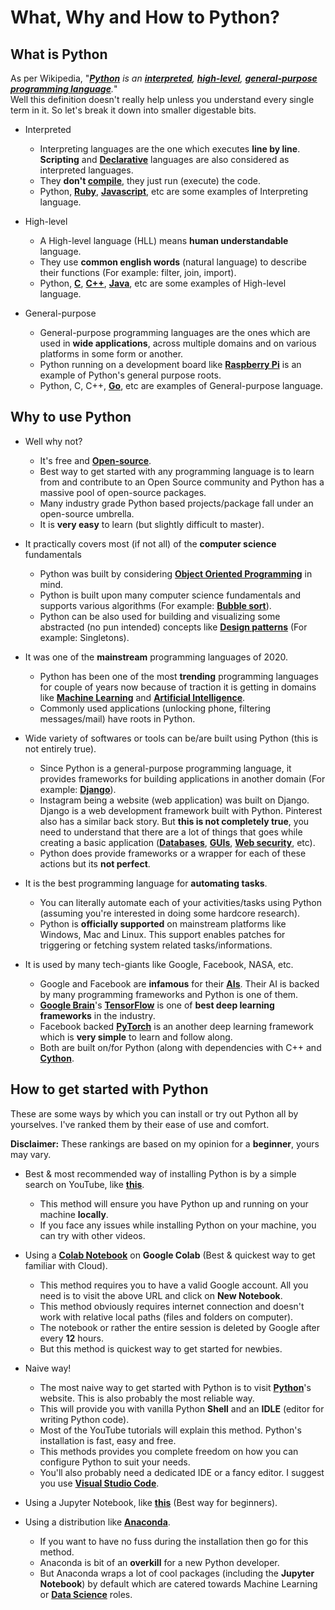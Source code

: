 # What, Why and How to Python?

## What is Python

As per Wikipedia, "***[Python](https://en.wikipedia.org/wiki/python_(programming_language))** is an **[interpreted](https://en.wikipedia.org/wiki/Interpreted_language)**, **[high-level](https://en.wikipedia.org/wiki/High-level_programming_language)**, **[general-purpose programming language](https://en.wikipedia.org/wiki/General-purpose_programming_language)**.*"<br>Well this definition doesn't really help unless you understand every single term in it. So let's break it down into smaller digestable bits.

- Interpreted
  - Interpreting languages are the one which executes **line by line**. **Scripting** and **[Declarative](https://en.wikipedia.org/wiki/Declarative_programming)** languages are also considered as interpreted languages.
  - They **don't [compile](https://en.wikipedia.org/wiki/Compiler)**, they just run (execute) the code.
  - Python, **[Ruby](https://en.wikipedia.org/wiki/Ruby_(programming_language))**, **[Javascript](https://en.wikipedia.org/wiki/JavaScript)**, etc are some examples of Interpreting language.

- High-level
  - A High-level language (HLL) means **human understandable** language.
  - They use **common english words** (natural language) to describe their functions (For example: filter, join, import).
  - Python, **[C](https://en.wikipedia.org/wiki/C_(programming_language))**, **[C++](https://en.wikipedia.org/wiki/C%2B%2B)**, **[Java](https://en.wikipedia.org/wiki/Java_(programming_language))**, etc are some examples of High-level language.

- General-purpose
  - General-purpose programming languages are the ones which are used in **wide applications**, across multiple domains and on various platforms in some form or another.
  - Python running on a development board like **[Raspberry Pi](https://en.wikipedia.org/wiki/Raspberry_Pi#Software)** is an example of Python's general purpose roots.
  - Python, C, C++, **[Go](https://en.wikipedia.org/wiki/Go_(programming_language))**, etc are examples of General-purpose language.

## Why to use Python

- Well why not?
  - It's free and **[Open-source](https://en.wikipedia.org/wiki/Open-source_software)**.
  - Best way to get started with any programming language is to learn from and contribute to an Open Source community and Python has a massive pool of open-source packages.
  - Many industry grade Python based projects/package fall under an open-source umbrella.
  - It is **very easy** to learn (but slightly difficult to master).

- It practically covers most (if not all) of the **computer science** fundamentals
  - Python was built by considering **[Object Oriented Programming](https://en.wikipedia.org/wiki/Object-oriented_programming)** in mind.
  - Python is built upon many computer science fundamentals and supports various algorithms (For example: **[Bubble sort](https://en.wikipedia.org/wiki/Bubble_sort)**).
  - Python can be also used for building and visualizing some abstracted (no pun intended) concepts like **[Design patterns](https://en.wikipedia.org/wiki/Software_design_pattern)** (For example: Singletons).

- It was one of the **mainstream** programming languages of 2020.
  - Python has been one of the most **trending** programming languages for couple of years now because of traction it is getting in domains like **[Machine Learning](https://en.wikipedia.org/wiki/Machine_learning)** and **[Artificial Intelligence](https://en.wikipedia.org/wiki/Artificial_intelligence)**.
  - Commonly used applications (unlocking phone, filtering messages/mail) have roots in Python.

- Wide variety of softwares or tools can be/are built using Python (this is not entirely true).
  - Since Python is a general-purpose programming language, it provides frameworks for building applications in another domain (For example: **[Django](https://en.wikipedia.org/wiki/Django_(web_framework))**).
  - Instagram being a website (web application) was built on Django. Django is a web development framework built with Python. Pinterest also has a similar back story. But **this is not completely true**, you need to understand that there are a lot of things that goes while creating a basic application (**[Databases](https://en.wikipedia.org/wiki/Database#Database_languages)**, **[GUIs](https://en.wikipedia.org/wiki/Graphical_user_interface)**, **[Web security](https://en.wikipedia.org/wiki/Internet_security)**, etc).
  - Python does provide frameworks or a wrapper for each of these actions but its **not perfect**.

- It is the best programming language for **automating tasks**.
  - You can literally automate each of your activities/tasks using Python (assuming you're interested in doing some hardcore research).
  - Python is **officially supported** on mainstream platforms like Windows, Mac and Linux. This support enables patches for triggering or fetching system related tasks/informations.

- It is used by many tech-giants like Google, Facebook, NASA, etc.
  - Google and Facebook are **infamous** for their **[AIs](https://en.wikipedia.org/wiki/Google_AI)**. Their AI is backed by many programming frameworks and Python is one of them.
  - **[Google Brain](https://en.wikipedia.org/wiki/Google_Brain)**'s **[TensorFlow](https://github.com/tensorflow/tensorflow)** is one of **best deep learning frameworks** in the industry.
  - Facebook backed **[PyTorch](https://github.com/pytorch/pytorch)** is an another deep learning framework which is **very simple** to learn and follow along.
  - Both are built on/for Python (along with dependencies with C++ and **[Cython](https://en.wikipedia.org/wiki/Cython)**.

## How to get started with Python

These are some ways by which you can install or try out Python all by yourselves. I've ranked them by their ease of use and comfort.

**Disclaimer:** These rankings are based on my opinion for a **beginner**, yours may vary.

- Best & most recommended way of installing Python is by a simple search on YouTube, like **[this](https://www.youtube.com/watch?v=wp15jyylSEQ)**.
  - This method will ensure you have Python up and running on your machine **locally**.
  - If you face any issues while installing Python on your machine, you can try with other videos.

- Using a **[Colab Notebook](https://colab.research.google.com/notebooks/intro.ipynb)** on **Google Colab** (Best & quickest way to get familiar with Cloud).
  - This method requires you to have a valid Google account. All you need is to visit the above URL and click on **New Notebook**.
  - This method obviously requires internet connection and doesn't work with relative local paths (files and folders on computer).
  - The notebook or rather the entire session is deleted by Google after every **12** hours.
  - But this method is quickest way to get started for newbies.

- Naive way!
  - The most naive way to get started with Python is to visit **[Python](https://www.python.org/downloads/)**'s website. This is also probably the most reliable way.
  - This will provide you with vanilla Python **Shell** and an **IDLE** (editor for writing Python code).
  - Most of the YouTube tutorials will explain this method. Python's installation is fast, easy and free.
  - This methods provides you complete freedom on how you can configure Python to suit your needs.
  - You'll also probably need a dedicated IDE or a fancy editor. I suggest you use **[Visual Studio Code](https://code.visualstudio.com/)**.
  
- Using a Jupyter Notebook, like **[this](https://www.youtube.com/watch?v=o6aOqkmrrb4)** (Best way for beginners).

- Using a distribution like **[Anaconda](https://www.anaconda.com/products/individual)**.
  - If you want to have no fuss during the installation then go for this method.
  - Anaconda is bit of an **overkill** for a new Python developer.
  - But Anaconda wraps a lot of cool packages (including the **Jupyter Notebook**) by default which are catered towards Machine Learning or **[Data Science](https://en.wikipedia.org/wiki/Data_science)** roles.

